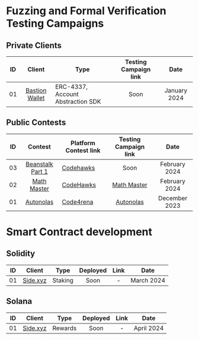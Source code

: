 # Fuzzing and Formal Verification Testing Campaigns

## Private Clients

| ID  |                   Client                    | Type                              | Testing Campaign link |     Date     |
| :-: | :-----------------------------------------: | --------------------------------- | :-------------------: | :----------: |
| 01  | [Bastion Wallet](https://bastionwallet.io/) | ERC-4337, Account Abstraction SDK |         Soon          | January 2024 |

## Public Contests

| ID  |                                   Contest                                   | Platform Contest link                                                     |                   Testing Campaign link                   |     Date      |
| :-: | :-------------------------------------------------------------------------: | ------------------------------------------------------------------------- | :-------------------------------------------------------: | :-----------: |
| 03  |                [Beanstalk Part 1](https://beanstalkapp.com/)                | [Codehawks](https://www.codehawks.com/contests/clsxlpte900074r5et7x6kh96) |                           Soon                            | February 2024 |
| 02  | [Math Master](https://www.codehawks.com/contests/clrp8xvh70001dq1os4gaqbv5) | [CodeHawks](https://www.codehawks.com/contests/clrp8xvh70001dq1os4gaqbv5) | [Math Master](https://github.com/ZealynxSecurity/FVMath)  | February 2024 |
| 01  |                     [Autonolas](https://olas.network/)                      | [Code4rena](https://code4rena.com/audits/2023-12-olas#top)                | [Autonolas](https://github.com/ZealynxSecurity/Autonolas) | December 2023 |

#

#

# Smart Contract development

## Solidity

| ID  |            Client             | Type    | Deployed | Link |    Date    |
| :-: | :---------------------------: | ------- | :------: | :--: | :--------: |
| 01  | [Side.xyz](https://side.xyz/) | Staking |   Soon   |  -   | March 2024 |

## Solana

| ID  |            Client             | Type    | Deployed | Link |    Date    |
| :-: | :---------------------------: | ------- | :------: | :--: | :--------: |
| 01  | [Side.xyz](https://side.xyz/) | Rewards |   Soon   |  -   | April 2024 |
